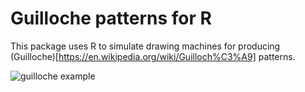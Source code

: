 # Guilloche patterns for R

This package uses R to simulate drawing machines for producing (Guilloche)[https://en.wikipedia.org/wiki/Guilloch%C3%A9] patterns.

![guilloche example]("inst/examples/example.png")
